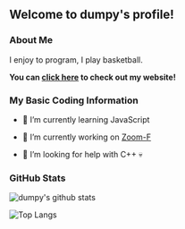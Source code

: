 ## Welcome to dumpy's profile!

### About Me

I enjoy to program, I play basketball.

**You can [click here](https://dumpyy.xyz) to check out my website!**

### My Basic Coding Information

- 🌱 I’m currently learning JavaScript

- 🔭 I’m currently working on [Zoom-F](https://zoom.dumpyy.xyz)

- 🤔 I’m looking for help with C++ 💀

### GitHub Stats

![dumpy's github stats](https://github-readme-stats.vercel.app/api?username=dumpydev&theme=dark&show_icons=true)

![Top Langs](https://github-readme-stats.vercel.app/api/top-langs/?username=dumpydev&theme=dark)

